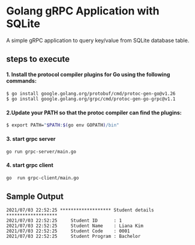 # Golang gRPC Application with SQLite
A simple gRPC application to query key/value from SQLite database table.

## steps to execute
#### 1. Install the protocol compiler plugins for Go using the following commands:
```bash
$ go install google.golang.org/protobuf/cmd/protoc-gen-go@v1.26
$ go install google.golang.org/grpc/cmd/protoc-gen-go-grpc@v1.1
```
#### 2.Update your PATH so that the protoc compiler can find the plugins:
```bash
$ export PATH="$PATH:$(go env GOPATH)/bin"
```
#### 3. start grpc server
```bash
go run grpc-server/main.go
```
#### 4. start grpc client
```bash
go  run grpc-client/main.go
```
## Sample Output 
```
2021/07/03 22:52:25 ******************* Student details *******************
2021/07/03 22:52:25     Student ID      : 1
2021/07/03 22:52:25     Student Name    : Liana Kim
2021/07/03 22:52:25     Student Code    : 0001
2021/07/03 22:52:25     Student Program : Bachelor
```
